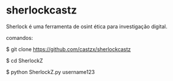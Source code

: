 # sherlockcastz
Sherlock é uma ferramenta de osint ética para investigação digital.

comandos:

$ git clone https://github.com/castzx/sherlockcastz

$ cd SherlockZ

$ python SherlockZ.py username123

